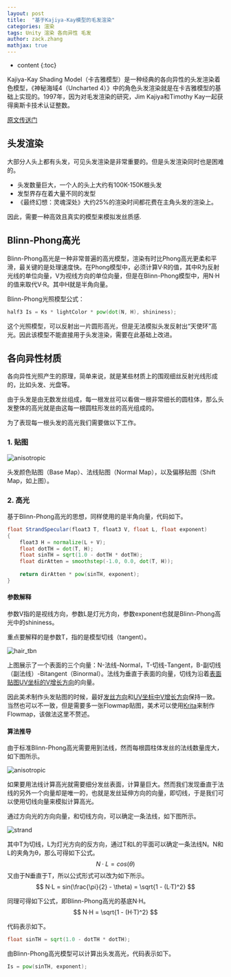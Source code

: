 ```yaml
---
layout: post
title:  "基于Kajiya-Kay模型的毛发渲染"
categories: 渲染
tags: Unity 渲染 各向异性 毛发
author: zack.zhang
mathjax: true
---
```


* content
{:toc}

Kajiya-Kay Shading Model（卡吉雅模型）是一种经典的各向异性的头发渲染着色模型，《神秘海域4（Uncharted 4）》中的角色头发渲染就是在卡吉雅模型的基础上实现的。1997年，因为对毛发渲染的研究，Jim Kajiya和Timothy Kay一起获得奥斯卡技术认证整数。
<!-- more -->

<a href="http://amd-dev.wpengine.netdna-cdn.com/wordpress/media/2012/10/Scheuermann_HairRendering.pdf">原文传送门</a>

## 头发渲染

大部分人头上都有头发，可见头发渲染是非常重要的。但是头发渲染同时也是困难的。

* 头发数量巨大，一个人的头上大约有100K-150K根头发
* 发型界存在着大量不同的发型
* 《最终幻想：灵魂深处》大约25%的渲染时间都花费在主角头发的渲染上。

因此，需要一种高效且真实的模型来模拟发丝质感.

## Blinn-Phong高光

Blinn-Phong高光是一种非常普遍的高光模型，渲染有时比Phong高光更柔和平滑，最关键的是处理速度快。在Phong模型中，必须计算V·R的值，其中R为反射光线的单位向量，V为视线方向的单位向量，但是在Blinn-Phong模型中，用N·H的值来取代V·R。其中H就是半角向量。

Blinn-Phong光照模型公式：

```glsl
half3 Is = Ks * lightColor * pow(dot(N, H), shininess);
```

这个光照模型，可以反射出一片圆形高光，但是无法模拟头发反射出“天使环”高光。因此该模型不能直接用于头发渲染，需要在此基础上改进。

## 各向异性材质

各向异性光照产生的原理，简单来说，就是某些材质上的围观细丝反射光线形成的，比如头发、光盘等。

由于头发是由无数发丝组成，每一根发丝可以看做一根非常细长的圆柱体，那么头发整体的高光就是由这每一根圆柱形发丝的高光组成的。

为了表现每一根头发的高光我们需要做以下工作。

### 1. 贴图

![anisotropic](https://zd304.github.io/assets/img/hair_shift.jpg)<br/>

头发颜色贴图（Base Map）、法线贴图（Normal Map），以及偏移贴图（Shift Map，如上图）。

### 2. 高光

基于Blinn-Phong高光的思想，同样使用的是半角向量，代码如下。

```glsl
float StrandSpecular(float3 T, float3 V, float L, float exponent)
{
	float3 H = normalize(L + V);
	float dotTH = dot(T, H);
	float sinTH = sqrt(1.0 - dotTH * dotTH);
	float dirAtten = smoothstep(-1.0, 0.0, dot(T, H));
	
	return dirAtten * pow(sinTH, exponent);
}
```

#### 参数解释

参数V指的是视线方向，参数L是灯光方向，参数exponent也就是Blinn-Phong高光中的shininess。

重点要解释的是参数T，指的是模型切线（tangent）。

![hair_tbn](https://zd304.github.io/assets/img/hair_tbn.jpg)<br/>

上图展示了一个表面的三个向量：N-法线-Normal，T-切线-Tangent，B-副切线（副法线）-Bitangent（Binormal）。法线为垂直于表面的向量，切线为沿着<u>表面贴图UV坐标的V增长方向</u>的向量。

因此美术制作头发贴图的时候，最好<u>发丝方向</u>和<u>UV坐标中V增长方向</u>保持一致。当然也可以不一致，但是需要多一张Flowmap贴图，美术可以使用<a href="https://krita.org/zh/">Krita</a>来制作Flowmap，该做法这里不赘述。

#### 算法推导

由于标准Blinn-Phong高光需要用到法线，然而每根圆柱体发丝的法线数量庞大，如下图所示。

![anisotropic](https://zd304.github.io/assets/img/anisotropic.png)<br/>

如果要用法线计算高光就需要细分发丝表面，计算量巨大。然而我们发现垂直于法线的另外一个向量却是唯一的，也就是发丝延伸方向的向量，即切线，于是我们可以使用切线向量来模拟计算高光。

通过方向光的方向向量，和切线方向，可以确定一条法线，如下图所示。

![strand](https://zd304.github.io/assets/img/strand.png)<br/>

其中T为切线，L为灯光方向的反方向，通过T和L的平面可以确定一条法线N。N和L的夹角为θ，那么可得如下公式。
$$
N·L = cos(θ)
$$
又由于N垂直于T，所以公式形式可以改为如下所示。
$$
N·L = sin(\frac{\pi}{2} - \theta) = \sqrt{1 - (L·T)^2}
$$

同理可得如下公式，即Blinn-Phong高光的基底N·H。
$$
N·H = \sqrt{1 - (H·T)^2}
$$

代码表示如下。

```glsl
float sinTH = sqrt(1.0 - dotTH * dotTH);
```

由Blinn-Phong高光模型可以计算出头发高光，代码表示如下。

```glsl
Is = pow(sinTH, exponent);
```